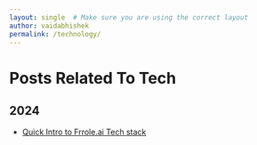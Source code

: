 ```yaml
---
layout: single  # Make sure you are using the correct layout
author: vaidabhishek
permalink: /technology/
---
```


<h1>Posts Related To Tech</h1>

<h2>2024</h2>
<ul>
    <li><a href="/technology/2024/06/10/frrole.ai-tech-stack-intro.html">Quick Intro to Frrole.ai Tech stack</a></li>
</ul>
